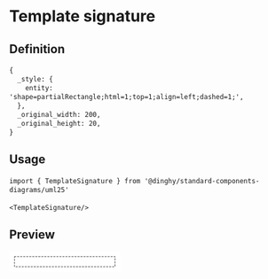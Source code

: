 # Template signature

## Definition

```
{
  _style: { 
    entity: 'shape=partialRectangle;html=1;top=1;align=left;dashed=1;',
  },
  _original_width: 200,
  _original_height: 20,
}
```

## Usage

```
import { TemplateSignature } from '@dinghy/standard-components-diagrams/uml25'

<TemplateSignature/>
```

## Preview

<img src="./template-signature.png" width="200"/>
